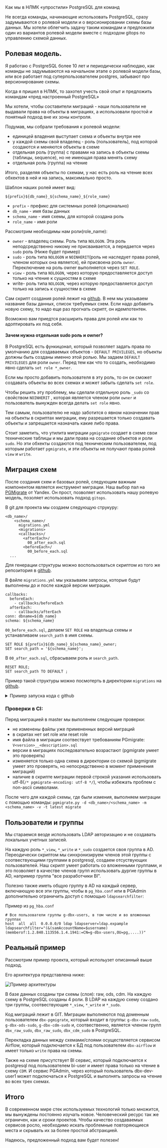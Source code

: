 Как мы в НЛМК «упростили» PostgreSQL для команд

Не всегда команды, начинающие использовать PostgreSQL, сразу задумываются о ролевой модели и о версионировании схемы базы данных. Мы хотели облегчить задачу таким командам и предложили один из вариантов ролевой модели вместе с подходом gitops по управлению схемой данных.

## Ролевая модель.

Я работаю с PostgreSQL более 10 лет и периодически наблюдаю, как команды не задумываются на начальном этапе о ролевой модели базы, или все работает под суперпользователем postgres, забывают про версионирование схемы.

Когда я пришел в НЛМК, то захотел учесть свой опыт и предложить командам «пред настроенный PostgreSQL»

Мы хотели, чтобы составители миграций - наши пользователи не выдавали права на объекты в миграциях, а использовали простой и понятный подход вне их зоны контроля.

Подумав, мы собрали требования к ролевой модели:
- единицей владения выступает схема и объекты внутри нее
- у каждой схемы свой владелец - роль (пользователь), под которой создаются и меняются объекты в схеме
- отдельная роль (группа) с правами на запись в объекты схемы (таблицы, sequence), но не имеющая права менять схему
- отдельная роль (группа) на чтение

Итого, разделяя объекты по схемам, у нас есть роль на чтение всех обхектов в ней и на запись, максимально просто.

Шаблон наших ролей имеет вид:

`${prefix}${db_name}_${schema_name}_${role_name}`

* `prefix` - префикс для системных ролей (опционально)
* `db_name` -  имя базы данных
* `schema_name` - имя схемы, для которой создана роль
* `role_name` - имя роли


Рассмотрим необходимы нам роли(role_name):
* `owner` - владелец схемы. Роль типа `NOLOGON`. Эта роль неподсредственно никому не присваивается, а передается через `sudo` роль (Ниже будет пример)
* `sudo` - роль типа `NOLOGON` и `NOINHERIT`(роль не наследует права ролей, членом которых она является), ей присвоена роль `owner`. Переключение на роль owner выполняется через `SET ROLE`.
* `view` - роль типа `NOLOGON`, через которую предоставляется доступ только на чтение к сущностям в схеме
* write- роль типа `NOLOGON`, через которую предоставляется доступ только на запись к сущностям в схеме

Сам скрипт создания ролей лежит на [github](https://github.com/e11it/pg_rbac_plus/).
В нем мы указываем название базы данных, список требуемых схем.
Если надо добавить новую схему, то надо еще раз прогнать скрипт, он идемпотентен.

Возможно вам приедтся расширить права для ролей или как то адоптировать их под себя.

#### Зачем нужна отдельная sudo роль и owner?

В PostgreSQL есть функицонал, который позволяет задать права по умолчанию для создаваемых объектов - `DEFAULT PRIVILEGES`, но объекты должны быть созданы именно этой ролью.
Мы задаем `DEFAULT PRIVILEGES` для роли `owner`. Перед тем как что то создать, необходимо явно сделать `set role *_owner`.

Если мы просто добавить пользователя в эту роль, то он он сможет создавать объекты во всех схемах и может забыть сделать `set role`.

Чтобы решить эту проблему, мы сделали отдельную роль `_sudo` со свойством `NOINHERIT` , которая является членом роли `owner` и пользователь вынужден всегда делать `set role` явно.

Тем самым, пользователю не надо заботится о явном назначении прав на объекты в скриптах миграции, ему разрешается только создавать объекты и запрещается назначать какие либо права.

Стоит заметить, что утилита миграции `pgmigrate` создает в схеме свои технические таблицы и мы дали права на создание объектов и роли `sudo`. Но эти обхекты создаются под техническим пользователем, под которым работает `pgmigrate`, и эти объекты не получают права ролей `view` и `write`.


## Миграция схем

После создания схем и базовых ролей, следующим важным компонентом является инструмент миграции.
Наш выбор пал на [PGMigrate](https://github.com/yandex/pgmigrate) от Yandex.
Он прост, позволяет использовать нашу ролевую модель, позоляет использовать подход `gitops`.

В git для проекта мы создаем следующую струкуру:

```
<db_name>/
    <schema_name>/
      migrations.yml
      <migrations>
      <callbacks>/
        <afterEach>/
          00_after_each.sql
        <beforeEach>/
          00_before_each.sql
  ...
```

Для генерации структуры можно воспользоваться скриптом из того же репозитория в [github]().


В файле `migrations.yml` мы указываем запросы, которые будут выполнены до и после каждой версии миграции. 

```
callbacks:
  beforeEach:
    - callbacks/beforeEach
  afterEach:
    - callbacks/afterEach
conn: dbname=${db_name}
schema: ${schema_name}

```

`00_before_each.sql`, делаем `SET ROLE` на владельца схемы и устанавливаем `search_path` в имя схемы.

```
SET ROLE ${prefix}${db_name}_${schema_name}_owner;
SET search_path = '${schema_name}';

```

В `00_after_each.sql`, сбрасываем роль и `search_path`.
```
RESET ROLE;
SET search_path TO DEFAULT ;
```

Пример такой структуры можно посмотерть в директории `migrations` на [github](https://github.com/e11it/pg_rbac_plus).

    
<details>
  <summary>Пример запуска кода с github</summary>

    
  ```sh
# Запускаем postgres и pgadmin
$ docker-compose up -d postgres pgadmin
# Создаем новую базу данных с именем dwh
$ docker-compose exec -u postgres postgres psql -c 'CREATE DATABASE dwh'
CREATE DATABASE
# Создаем схемы и ролевую модель
$ docker-compose exec -u postgres postgres /bin/bash /opt/scripts/create_schema.sh
Schema: dwh_raw
GRANT dwh_raw_view,dwh_raw_write TO dwh_raw_owner
GRANT dwh_raw_view TO dwh_raw_sudo
GRANT dwh_raw_owner TO dwh_raw_sudo
GRANT CONNECT ON DATABASE dwh TO dwh_raw_view
GRANT dwh_raw_view TO dwh_raw_write
GRANT usage ON SCHEMA raw TO dwh_raw_view
GRANT ALL ON SCHEMA raw TO dwh_raw_owner
GRANT ALL ON SCHEMA raw TO dwh_raw_pgm
GRANT dwh_raw_sudo TO dwh_raw_pgm
ALTER DEFAULT PRIVILEGES FOR ROLE dwh_raw_owner IN SCHEMA raw GRANT SELECT ON SEQUENCES TO dwh_raw_view
ALTER DEFAULT PRIVILEGES FOR ROLE dwh_raw_owner IN SCHEMA raw GRANT SELECT ON TABLES TO dwh_raw_view
ALTER DEFAULT PRIVILEGES FOR ROLE dwh_raw_owner IN SCHEMA raw GRANT ALL ON SEQUENCES TO dwh_raw_write
ALTER DEFAULT PRIVILEGES FOR ROLE dwh_raw_owner IN SCHEMA raw GRANT EXECUTE ON FUNCTIONS TO dwh_raw_write
ALTER DEFAULT PRIVILEGES FOR ROLE dwh_raw_owner IN SCHEMA raw GRANT INSERT,UPDATE,DELETE,TRUNCATE ON TABLES TO dwh_raw_write
Schema: dwh_ods
GRANT dwh_ods_view,dwh_ods_write TO dwh_ods_owner
GRANT dwh_ods_view TO dwh_ods_sudo
GRANT dwh_ods_owner TO dwh_ods_sudo
GRANT CONNECT ON DATABASE dwh TO dwh_ods_view
GRANT dwh_ods_view TO dwh_ods_write
GRANT usage ON SCHEMA ods TO dwh_ods_view
GRANT ALL ON SCHEMA ods TO dwh_ods_owner
GRANT ALL ON SCHEMA ods TO dwh_ods_pgm
GRANT dwh_ods_sudo TO dwh_ods_pgm
ALTER DEFAULT PRIVILEGES FOR ROLE dwh_ods_owner IN SCHEMA ods GRANT SELECT ON SEQUENCES TO dwh_ods_view
ALTER DEFAULT PRIVILEGES FOR ROLE dwh_ods_owner IN SCHEMA ods GRANT SELECT ON TABLES TO dwh_ods_view
ALTER DEFAULT PRIVILEGES FOR ROLE dwh_ods_owner IN SCHEMA ods GRANT ALL ON SEQUENCES TO dwh_ods_write
ALTER DEFAULT PRIVILEGES FOR ROLE dwh_ods_owner IN SCHEMA ods GRANT EXECUTE ON FUNCTIONS TO dwh_ods_write
ALTER DEFAULT PRIVILEGES FOR ROLE dwh_ods_owner IN SCHEMA ods GRANT INSERT,UPDATE,DELETE,TRUNCATE ON TABLES TO dwh_ods_write
Schema: dwh_cdm
GRANT dwh_cdm_view,dwh_cdm_write TO dwh_cdm_owner
GRANT dwh_cdm_view TO dwh_cdm_sudo
GRANT dwh_cdm_owner TO dwh_cdm_sudo
GRANT CONNECT ON DATABASE dwh TO dwh_cdm_view
GRANT dwh_cdm_view TO dwh_cdm_write
GRANT usage ON SCHEMA cdm TO dwh_cdm_view
GRANT ALL ON SCHEMA cdm TO dwh_cdm_owner
GRANT ALL ON SCHEMA cdm TO dwh_cdm_pgm
GRANT dwh_cdm_sudo TO dwh_cdm_pgm
ALTER DEFAULT PRIVILEGES FOR ROLE dwh_cdm_owner IN SCHEMA cdm GRANT SELECT ON SEQUENCES TO dwh_cdm_view
ALTER DEFAULT PRIVILEGES FOR ROLE dwh_cdm_owner IN SCHEMA cdm GRANT SELECT ON TABLES TO dwh_cdm_view
ALTER DEFAULT PRIVILEGES FOR ROLE dwh_cdm_owner IN SCHEMA cdm GRANT ALL ON SEQUENCES TO dwh_cdm_write
ALTER DEFAULT PRIVILEGES FOR ROLE dwh_cdm_owner IN SCHEMA cdm GRANT EXECUTE ON FUNCTIONS TO dwh_cdm_write
ALTER DEFAULT PRIVILEGES FOR ROLE dwh_cdm_owner IN SCHEMA cdm GRANT INSERT,UPDATE,DELETE,TRUNCATE ON TABLES TO dwh_cdm_write

# Создаем пользователя для выполнения миграций и добавляем в _pgm группы схем
$ docker-compose exec -u postgres postgres psql -c "create user pgmigrate with password '1234' in group dwh_raw_pgm,dwh_ods_pgm,dwh_cdm_pgm;"
CREATE ROLE

# Выполняем миграции
$ docker-compose run pgmigrate bash /opt/scripts/do_migrate.sh
+ pgmigrate -d /opt/migrations/dwh/raw -v -m raw --check_serial_versions -t latest migrate
+ pgmigrate -d /opt/migrations/dwh/ods -v -m ods --check_serial_versions -t latest migrate
+ pgmigrate -d /opt/migrations/dwh/cdm -v -m cdm --check_serial_versions -t latest migrate

# Подключаемся к базе dwh с помощью psql
$ docker-compose exec -u postgres postgres psql -d dwh
psql (15.1 (Debian 15.1-1.pgdg110+1))
Type "help" for help.
# Наши созданные скриптом create_schema.sh схемы
dwh=# \dn
List of schemas
Name  |       Owner
--------+-------------------
cdm    | postgres
ods    | postgres
public | pg_database_owner
raw    | postgres
(4 rows)

# Таблица foo создана pgmigrate c владельцем dwh_raw_owner
# Таблица schema_version - техническая для pgmigrate, без Access privileges
dwh=# \dt raw.*
List of relations
Schema |      Name      | Type  |     Owner
--------+----------------+-------+---------------
raw    | foo            | table | dwh_raw_owner
raw    | schema_version | table | pgmigrate

dwh=# \dp raw.*
Access privileges
Schema |      Name      | Type  |          Access privileges          | Column privileges | Policies
--------+----------------+-------+-------------------------------------+-------------------+----------
raw    | foo            | table | dwh_raw_view=r/dwh_raw_owner       +|                   |
|                |       | dwh_raw_write=awdD/dwh_raw_owner   +|                   |
|                |       | dwh_raw_owner=arwdDxt/dwh_raw_owner |                   |
raw    | schema_version | table |                                     |
(2 rows)
  ```
</details>

### Проверки в CI:

Перед миграцией в master мы выполянем следующие проверки:

- не изменены файлы уже примененных версий миграций
- в скритах нет set role или reset role
- имя файла в миграции соотвествует требованиям PGmigrate: `V<version>__<description>.sql`
- версии в миграциях последовательно возрастают (pgmigrate умеет это проверять)
- изменяется только одна схема в директории со схемой (pgmigrate умеет это проверять, но непосредственно в момент применения миграций)
- наличие в скрипте миграции первой строкой указания использовать utf-8(`/* pgmigrate-encoding: utf-8 */`), чтобы избежать проблем с non-ascii символами.

После чего для каждой схемы, где были измения, выполняем миграции с помощью команды:
`pgmigrate.py -d <db_name>/<schema_name> -m <schema_name> -v -t latest migrate`

## Пользователи и группы

Мы стараемся везде использовать LDAP авторизацию и не создавать локальных учетных записей.

На каждую роль `*_view`, `*_write` и `*_sudo` создается своя группа в AD.
Переодически скриптом мы синхронизируем членов этой группы с соотвествующими группами в postgresql, создаем отсуствующих пользователей. Наш скрипт умеет работать со вложенными группами, и это позволяет в качестве членов групп использовать дургие группы в AD, например группа "все разработчики BI".

Полезно также иметь общую группу в AD на каждый сервер, включающую все эти группы, чтобы в `pg_hba.conf` или в PGAdmin дополнительно ограничить доступ с помощью `ldapsearchfilter`:

Пример из `pg_hba.conf`

```
# Все пользователи группы g-dbx-users, в том числе и во вложенных группах
host  all  all	0.0.0.0/0 ldap ldapserver=ldap.expample ldapsearchfilter="(&(samAccountName=$username)(memberof:1.2.840.113556.1.4.1941:=CN=g-dbx-users,OU=pg,....))"
```

## Реальный пример

Рассмотрим пример проекта, который испольузет описанный выше подход.

Его архитектура представлена ниже:

![Пример архитектуры](img/arch_example.jpg)

В базе данных созданы три схемы (слоя): raw, ods, cdm. На каждую схему в PostgreSQL созданы 4 роли.
В LDAP на каждую схему создано три группы, соотвествующие `*_view`, `*_write` и `*_sudo`.

Код миграций лежит в GIT. Миграции выполняются под доменным пользователем `dbx-pgmigrate`, который входит в группы: `g-dbx-raw-sudo`, `g-dbx-ods-sudo`, `g-dbx-cdm-sudo` и, соотвественно, является членом групп `dbx_raw_sudo`, `dbx_raw_sudo`, `dbx_cdm_sudo` в PostgreSQL.

Перекладка данных между схемами/слоями осуществляется сервисом Airflow, который подключается к БД под пользователем `dbx-airflow` и имеет только `write` права на схемы.

Также на схеме присутствует BI сервис, который подключается к postgresql под пользователем bi-user и имеет права только на чтение в схему `CDM`.
И сервис PGAdmin, через который пользователь dbx-dev-user1 может подключаться к PostgreSQL и выполнять запросы на чтение во всех трех схемах.



## Итого

В современном мире стек используемых технологий только множится, мы вынуждены постоянно изучать новое. Человеческий ресурс так же ограничен, как и сроки проектов. Чтобы качество создаваемых сервисов росло, необходимо искать проблемные повторяющиеся места и скрывать их за более простой абстракцией.

Надеюсь, предложенный подход вам будет полезен!
